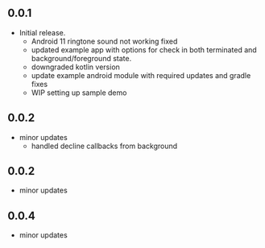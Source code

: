 ## 0.0.1

* Initial release.
    - Android 11 ringtone sound not working fixed
    - updated example app with options for check in both terminated and background/foreground state.
    - downgraded kotlin version
    - update example android module with required updates and gradle fixes
    - WIP setting up sample demo

## 0.0.2

* minor updates
    - handled decline callbacks from background

## 0.0.2

* minor updates

## 0.0.4

* minor updates

